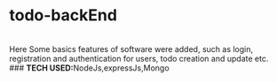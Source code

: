 # todo-backEnd
<br>
Here Some basics features of software were added, such as login, registration and authentication for users, todo creation and update etc.<br>
### <b>TECH USED:</b>NodeJs,expressJs,Mongo

